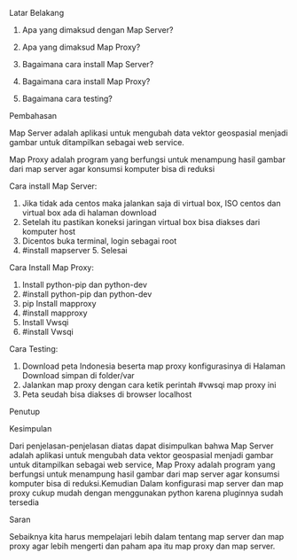 Latar Belakang

1. Apa yang dimaksud dengan Map Server?

2. Apa yang dimaksud Map Proxy?

3. Bagaimana cara install Map Server?

4. Bagaimana cara install Map Proxy?

5. Bagaimana cara testing?

Pembahasan

Map Server adalah aplikasi untuk mengubah data vektor geospasial menjadi gambar untuk ditampilkan sebagai web service.

Map Proxy adalah program yang berfungsi untuk menampung hasil gambar dari map server agar konsumsi komputer bisa di reduksi

Cara install Map Server:

1. Jika tidak ada centos maka jalankan saja di virtual box, ISO centos dan virtual box ada di halaman download
2. Setelah itu pastikan koneksi jaringan virtual box bisa diakses dari komputer host
3. Dicentos buka terminal, login sebagai root
4. #install mapserver 5. Selesai

Cara Install Map Proxy:

1. Install python-pip dan python-dev
2. #install python-pip dan python-dev
3. pip Install mapproxy
4. #install mapproxy
5. Install Vwsqi
6. #install Vwsqi

Cara Testing:

1. Download peta Indonesia beserta map proxy konfigurasinya di Halaman Download simpan di             folder/var
2. Jalankan map proxy dengan cara ketik perintah #vwsqi map proxy ini
3. Peta seudah bisa diakses di browser localhost

Penutup 

Kesimpulan 

Dari penjelasan-penjelasan diatas dapat disimpulkan bahwa Map Server adalah aplikasi untuk mengubah data vektor geospasial menjadi gambar untuk ditampilkan sebagai web service, Map Proxy adalah program yang berfungsi untuk menampung hasil gambar dari map server agar konsumsi komputer bisa di reduksi.Kemudian Dalam konfigurasi map server dan map proxy cukup mudah dengan menggunakan python karena pluginnya sudah tersedia

Saran 

Sebaiknya kita harus mempelajari lebih dalam tentang map server dan map proxy agar lebih mengerti dan paham apa itu map proxy dan map server.

